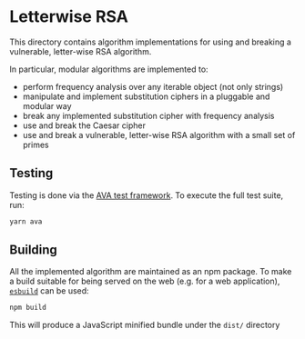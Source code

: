 # Letterwise RSA

This directory contains algorithm implementations for using and breaking a
vulnerable, letter-wise RSA algorithm.

In particular, modular algorithms are implemented to:

* perform frequency analysis over any iterable object (not only strings)
* manipulate and implement substitution ciphers in a pluggable and modular way
* break any implemented substitution cipher with frequency analysis
* use and break the Caesar cipher
* use and break a vulnerable, letter-wise RSA algorithm with a small set of
  primes

## Testing

Testing is done via the [AVA test framework](https://github.com/avajs/ava).
To execute the full test suite, run:

```bash
yarn ava
```

## Building

All the implemented algorithm are maintained as an npm package. To make a build
suitable for being served on the web (e.g. for a web application),
[`esbuild`](https://esbuild.github.io/) can be used:

```bash
npm build
```

This will produce a JavaScript minified bundle under the `dist/` directory
